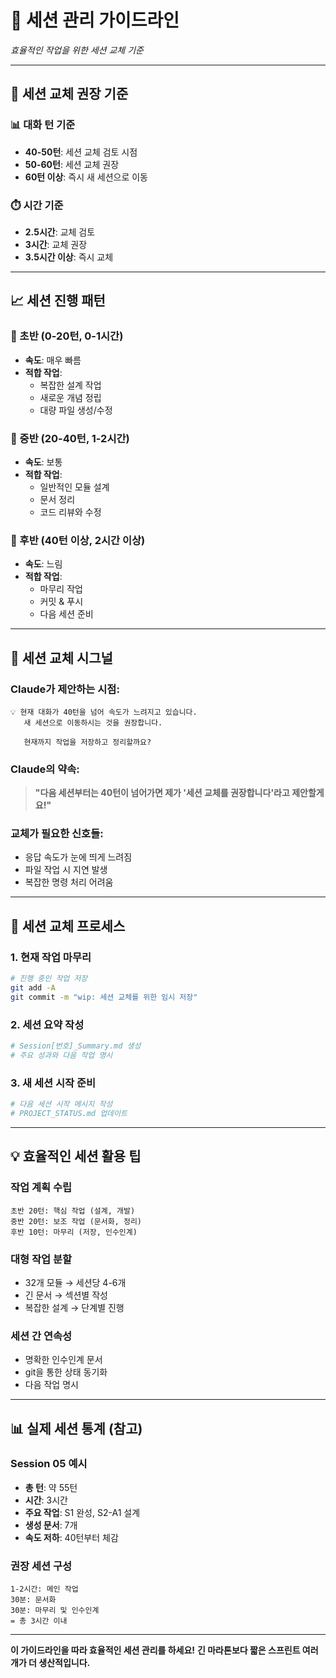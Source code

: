 # 💬 세션 관리 가이드라인
*효율적인 작업을 위한 세션 교체 기준*

---

## 🎯 세션 교체 권장 기준

### 📊 대화 턴 기준
- **40-50턴**: 세션 교체 검토 시점
- **50-60턴**: 세션 교체 권장
- **60턴 이상**: 즉시 새 세션으로 이동

### ⏱️ 시간 기준
- **2.5시간**: 교체 검토
- **3시간**: 교체 권장
- **3.5시간 이상**: 즉시 교체

---

## 📈 세션 진행 패턴

### 🚀 초반 (0-20턴, 0-1시간)
- **속도**: 매우 빠름
- **적합 작업**: 
  - 복잡한 설계 작업
  - 새로운 개념 정립
  - 대량 파일 생성/수정

### 🏃 중반 (20-40턴, 1-2시간)
- **속도**: 보통
- **적합 작업**:
  - 일반적인 모듈 설계
  - 문서 정리
  - 코드 리뷰와 수정

### 🐢 후반 (40턴 이상, 2시간 이상)
- **속도**: 느림
- **적합 작업**:
  - 마무리 작업
  - 커밋 & 푸시
  - 다음 세션 준비

---

## 🔄 세션 교체 시그널

### Claude가 제안하는 시점:
```
💡 현재 대화가 40턴을 넘어 속도가 느려지고 있습니다.
   새 세션으로 이동하시는 것을 권장합니다.
   
   현재까지 작업을 저장하고 정리할까요?
```

### Claude의 약속:
> **"다음 세션부터는 40턴이 넘어가면 제가 '세션 교체를 권장합니다'라고 제안할게요!"**

### 교체가 필요한 신호들:
- 응답 속도가 눈에 띄게 느려짐
- 파일 작업 시 지연 발생
- 복잡한 명령 처리 어려움

---

## 📝 세션 교체 프로세스

### 1. 현재 작업 마무리
```bash
# 진행 중인 작업 저장
git add -A
git commit -m "wip: 세션 교체를 위한 임시 저장"
```

### 2. 세션 요약 작성
```bash
# Session[번호]_Summary.md 생성
# 주요 성과와 다음 작업 명시
```

### 3. 새 세션 시작 준비
```bash
# 다음 세션 시작 메시지 작성
# PROJECT_STATUS.md 업데이트
```

---

## 💡 효율적인 세션 활용 팁

### 작업 계획 수립
```
초반 20턴: 핵심 작업 (설계, 개발)
중반 20턴: 보조 작업 (문서화, 정리)
후반 10턴: 마무리 (저장, 인수인계)
```

### 대형 작업 분할
- 32개 모듈 → 세션당 4-6개
- 긴 문서 → 섹션별 작성
- 복잡한 설계 → 단계별 진행

### 세션 간 연속성
- 명확한 인수인계 문서
- git을 통한 상태 동기화
- 다음 작업 명시

---

## 📊 실제 세션 통계 (참고)

### Session 05 예시
- **총 턴**: 약 55턴
- **시간**: 3시간
- **주요 작업**: S1 완성, S2-A1 설계
- **생성 문서**: 7개
- **속도 저하**: 40턴부터 체감

### 권장 세션 구성
```
1-2시간: 메인 작업
30분: 문서화
30분: 마무리 및 인수인계
= 총 3시간 이내
```

---

**이 가이드라인을 따라 효율적인 세션 관리를 하세요!**
**긴 마라톤보다 짧은 스프린트 여러 개가 더 생산적입니다.**
